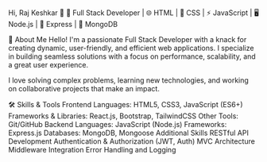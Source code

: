 Hi, Raj Keshkar 👋
🚀 Full Stack Developer | 🌐 HTML | 🎨 CSS | ⚡ JavaScript | 🖥️ Node.js | 🔧 Express | 💾 MongoDB

🌟 About Me
Hello! I'm a passionate Full Stack Developer with a knack for creating dynamic, user-friendly, and efficient web applications. I specialize in building seamless solutions with a focus on performance, scalability, and a great user experience.

I love solving complex problems, learning new technologies, and working on collaborative projects that make an impact.

🛠️ Skills & Tools
Frontend
Languages: HTML5, CSS3, JavaScript (ES6+)
Frameworks & Libraries: React.js, Bootstrap, TailwindCSS
Other Tools: Git/GitHub
Backend
Languages: JavaScript (Node.js)
Frameworks: Express.js
Databases: MongoDB, Mongoose
Additional Skills
RESTful API Development
Authentication & Authorization (JWT, Auth)
MVC Architecture
Middleware Integration
Error Handling and Logging

